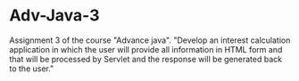 # Adv-Java-3
Assignment 3 of the course "Advance java". 
"Develop an interest calculation application in which the user will provide all information in HTML form and that will be processed by Servlet and the response will be generated back to the user."
